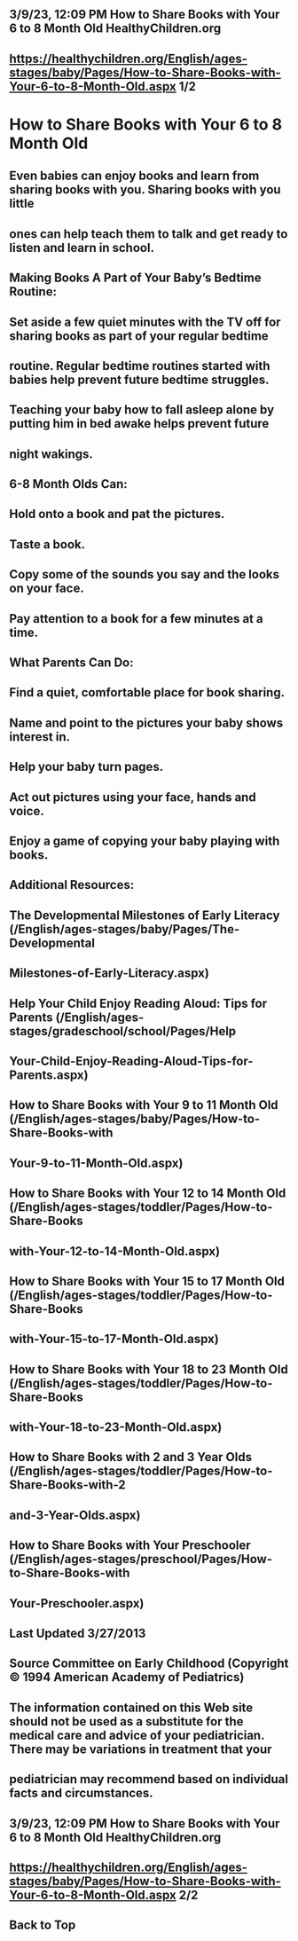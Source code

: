 ## 3/9/23, 12:09 PM How to Share Books with Your 6 to 8 Month Old HealthyChildren.org 

## https://healthychildren.org/English/ages-stages/baby/Pages/How-to-Share-Books-with-Your-6-to-8-Month-Old.aspx 1/2 

# How to Share Books with Your 6 to 8 Month Old 

## Even babies can enjoy books and learn from sharing books with you. Sharing books with you little 

## ones can help teach them to talk and get ready to listen and learn in school. 

## Making Books A Part of Your Baby’s Bedtime Routine: 

## Set aside a few quiet minutes with the TV off for sharing books as part of your regular bedtime 

## routine. Regular bedtime routines started with babies help prevent future bedtime struggles. 

## Teaching your baby how to fall asleep alone by putting him in bed awake helps prevent future 

## night wakings. 

## 6-8 Month Olds Can: 

## Hold onto a book and pat the pictures. 

## Taste a book. 

## Copy some of the sounds you say and the looks on your face. 

## Pay attention to a book for a few minutes at a time. 

## What Parents Can Do: 

## Find a quiet, comfortable place for book sharing. 

## Name and point to the pictures your baby shows interest in. 

## Help your baby turn pages. 

## Act out pictures using your face, hands and voice. 

## Enjoy a game of copying your baby playing with books. 

## Additional Resources: 

## The Developmental Milestones of Early Literacy (/English/ages-stages/baby/Pages/The-Developmental

## Milestones-of-Early-Literacy.aspx) 

## Help Your Child Enjoy Reading Aloud: Tips for Parents (/English/ages-stages/gradeschool/school/Pages/Help

## Your-Child-Enjoy-Reading-Aloud-Tips-for-Parents.aspx) 

## How to Share Books with Your 9 to 11 Month Old (/English/ages-stages/baby/Pages/How-to-Share-Books-with

## Your-9-to-11-Month-Old.aspx) 

## How to Share Books with Your 12 to 14 Month Old (/English/ages-stages/toddler/Pages/How-to-Share-Books

## with-Your-12-to-14-Month-Old.aspx) 

## How to Share Books with Your 15 to 17 Month Old (/English/ages-stages/toddler/Pages/How-to-Share-Books

## with-Your-15-to-17-Month-Old.aspx) 

## How to Share Books with Your 18 to 23 Month Old (/English/ages-stages/toddler/Pages/How-to-Share-Books

## with-Your-18-to-23-Month-Old.aspx) 

## How to Share Books with 2 and 3 Year Olds (/English/ages-stages/toddler/Pages/How-to-Share-Books-with-2

## and-3-Year-Olds.aspx) 

## How to Share Books with Your Preschooler (/English/ages-stages/preschool/Pages/How-to-Share-Books-with

## Your-Preschooler.aspx) 

## Last Updated 3/27/2013 

## Source Committee on Early Childhood (Copyright © 1994 American Academy of Pediatrics) 

## The information contained on this Web site should not be used as a substitute for the medical care and advice of your pediatrician. There may be variations in treatment that your 

## pediatrician may recommend based on individual facts and circumstances. 


## 3/9/23, 12:09 PM How to Share Books with Your 6 to 8 Month Old HealthyChildren.org 

## https://healthychildren.org/English/ages-stages/baby/Pages/How-to-Share-Books-with-Your-6-to-8-Month-Old.aspx 2/2 

## Back to Top 


